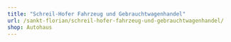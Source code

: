 ```yaml
---
title: "Schreil-Hofer Fahrzeug und Gebrauchtwagenhandel"
url: /sankt-florian/schreil-hofer-fahrzeug-und-gebrauchtwagenhandel/
shop: Autohaus
---
```

